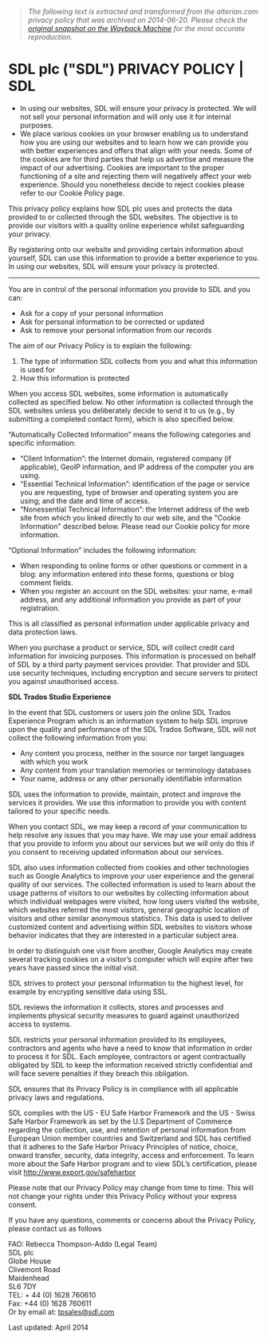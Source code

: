 > *The following text is extracted and transformed from the alterian.com privacy policy that was archived on 2014-06-20. Please check the [original snapshot on the Wayback Machine](https://web.archive.org/web/20140620174958id_/http%3A//www.sdl.com/aboutus/privacypolicy.html) for the most accurate reproduction.*

# SDL plc ("SDL") PRIVACY POLICY | SDL

  * In using our websites, SDL will ensure your privacy is protected. We will not sell your personal information and will only use it for internal purposes.
  * We place various cookies on your browser enabling us to understand how you are using our websites and to learn how we can provide you with better experiences and offers that align with your needs. Some of the cookies are for third parties that help us advertise and measure the impact of our advertising. Cookies are important to the proper functioning of a site and rejecting them will negatively affect your web experience. Should you nonetheless decide to reject cookies please refer to our Cookie Policy page.



This privacy policy explains how SDL plc uses and protects the data provided to or collected through the SDL websites. The objective is to provide our visitors with a quality online experience whilst safeguarding your privacy. 

By registering onto our website and providing certain information about yourself, SDL can use this information to provide a better experience to you. In using our websites, SDL will ensure your privacy is protected.

* * *

You are in control of the personal information you provide to SDL and you can: 

  * Ask for a copy of your personal information 
  * Ask for personal information to be corrected or updated
  * Ask to remove your personal information from our records 



The aim of our Privacy Policy is to explain the following: 

  1. The type of information SDL collects from you and what this information is used for 
  2. How this information is protected



When you access SDL websites, some information is automatically collected as specified below. No other information is collected through the SDL websites unless you deliberately decide to send it to us (e.g., by submitting a completed contact form), which is also specified below. 

“Automatically Collected Information” means the following categories and specific information: 

  * “Client Information”: the Internet domain, registered company (if applicable), GeoIP information, and IP address of the computer you are using. 
  * “Essential Technical Information”: identification of the page or service you are requesting, type of browser and operating system you are using; and the date and time of access. 
  * “Nonessential Technical Information”: the Internet address of the web site from which you linked directly to our web site, and the "Cookie Information" described below. Please read our Cookie policy for more information. 



“Optional Information” includes the following information: 

  * When responding to online forms or other questions or comment in a blog: any information entered into these forms, questions or blog comment fields. 
  * When you register an account on the SDL websites: your name, e-mail address, and any additional information you provide as part of your registration. 



This is all classified as personal information under applicable privacy and data protection laws. 

When you purchase a product or service, SDL will collect credit card information for invoicing purposes. This information is processed on behalf of SDL by a third party payment services provider. That provider and SDL use security techniques, including encryption and secure servers to protect you against unauthorised access. 

 **SDL Trados Studio Experience**

In the event that SDL customers or users join the online SDL Trados Experience Program which is an information system to help SDL improve upon the quality and performance of the SDL Trados Software, SDL will not collect the following information from you: 

  * Any content you process, neither in the source nor target languages with which you work 
  * Any content from your translation memories or terminology databases 
  * Your name, address or any other personally identifiable information



SDL uses the information to provide, maintain, protect and improve the services it provides. We use this information to provide you with content tailored to your specific needs. 

When you contact SDL, we may keep a record of your communication to help resolve any issues that you may have. We may use your email address that you provide to inform you about our services but we will only do this if you consent to receiving updated information about our services.

SDL also uses information collected from cookies and other technologies such as Google Analytics to improve your user experience and the general quality of our services. The collected information is used to learn about the usage patterns of visitors to our websites by collecting information about which individual webpages were visited, how long users visited the website, which websites referred the most visitors, general geographic location of visitors and other similar anonymous statistics. This data is used to deliver customized content and advertising within SDL websites to visitors whose behavior indicates that they are interested in a particular subject area. 

In order to distinguish one visit from another, Google Analytics may create several tracking cookies on a visitor’s computer which will expire after two years have passed since the initial visit.

SDL strives to protect your personal information to the highest level, for example by encrypting sensitive data using SSL. 

SDL reviews the information it collects, stores and processes and implements physical security measures to guard against unauthorized access to systems.

SDL restricts your personal information provided to its employees, contractors and agents who have a need to know that information in order to process it for SDL. Each employee, contractors or agent contractually obligated by SDL to keep the information received strictly confidential and will face severe penalties if they breach this obligation. 

SDL ensures that its Privacy Policy is in compliance with all applicable privacy laws and regulations. 

SDL complies with the US - EU Safe Harbor Framework and the US - Swiss Safe Harbor Framework as set by the U.S Department of Commerce regarding the collection, use, and retention of personal information from European Union member countries and Switzerland and SDL has certified that it adheres to the Safe Harbor Privacy Principles of notice, choice, onward transfer, security, data integrity, access and enforcement. To learn more about the Safe Harbor program and to view SDL’s certification, please visit <http://www.export.gov/safeharbor>

Please note that our Privacy Policy may change from time to time. This will not change your rights under this Privacy Policy without your express consent. 

If you have any questions, comments or concerns about the Privacy Policy, please contact us as follows 

FAO: Rebecca Thompson-Addo (Legal Team)   
SDL plc   
Globe House   
Clivemont Road   
Maidenhead   
SL6 7DY   
TEL: + 44 (0) 1628 760610   
Fax: +44 (0) 1628 760611   
Or by email at: tpsales@sdl.com 

Last updated: April 2014
